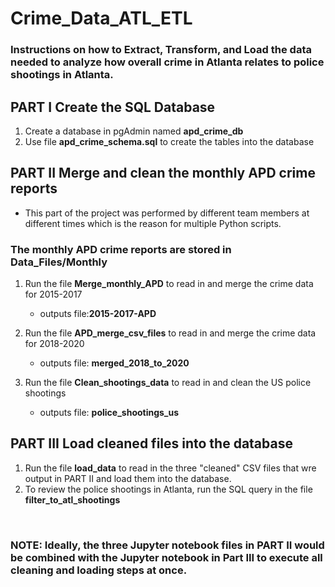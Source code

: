 # Crime_Data_ATL_ETL
### Instructions on how to Extract, Transform, and Load the data needed to analyze how overall crime in Atlanta relates to police shootings in Atlanta.

## PART I  Create the SQL Database
 1. Create a database in pgAdmin named **apd_crime_db**
 2. Use file **apd_crime_schema.sql** to create the tables into the database

 ## PART II Merge and clean the monthly APD crime reports
  - This part of the project was performed by different team members at different times which is the reason for multiple Python scripts.
 ### The monthly APD crime reports are stored in Data_Files/Monthly 
 1. Run the file **Merge_monthly_APD** to read in and merge the crime data for 2015-2017
    - outputs file:**2015-2017-APD**<br>

 2. Run the file **APD_merge_csv_files** to read in and merge the crime data for 2018-2020
    - outputs file:  **merged_2018_to_2020**

 3. Run the file **Clean_shootings_data** to read in and clean the US police shootings
    - outputs file:  **police_shootings_us**

 ## PART III Load cleaned files into the database
 
 1. Run the file **load_data** to read in the three "cleaned" CSV files that wre output in PART II and load them into the database.
 2. To review the police shootings in Atlanta, run the SQL query in the file **filter_to_atl_shootings**

<br>

 ### NOTE: Ideally, the three Jupyter notebook files in PART II would be combined with the Jupyter notebook in Part III to execute all cleaning and loading steps at once.





    


